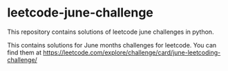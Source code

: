 # leetcode-june-challenge
This repository contains solutions of leetcode june challenges in python.

This contains solutions for June months challenges for leetcode.
You can find them at https://leetcode.com/explore/challenge/card/june-leetcoding-challenge/
